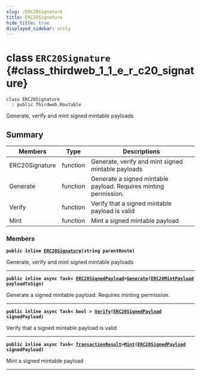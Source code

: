 ```yaml
---
slug: /ERC20Signature
title: ERC20Signature
hide_title: true
displayed_sidebar: unity
---
```


# class `ERC20Signature` {#class_thirdweb_1_1_e_r_c20_signature}

```
class ERC20Signature
  : public Thirdweb.Routable
```

Generate, verify and mint signed mintable payloads

## Summary

| Members        | Type     | Descriptions                                                     |
| -------------- | -------- | ---------------------------------------------------------------- |
| ERC20Signature | function | Generate, verify and mint signed mintable payloads               |
| Generate       | function | Generate a signed mintable payload. Requires minting permission. |
| Verify         | function | Verify that a signed mintable payload is valid                   |
| Mint           | function | Mint a signed mintable payload                                   |

### Members

**`public inline `[`ERC20Signature`](#class_thirdweb_1_1_e_r_c20_signature_1a24462dd79c205e7cda11618a76423550)`(string parentRoute)`**

Generate, verify and mint signed mintable payloads

---

**`public inline async Task< `[`ERC20SignedPayload`](docs/unity/ERC20SignedPayload.md#struct_thirdweb_1_1_e_r_c20_signed_payload)`>`[`Generate`](#class_thirdweb_1_1_e_r_c20_signature_1aa52e5be7ae05b4426963bd14457a7b65)`(`[`ERC20MintPayload`](docs/unity/ERC20MintPayload.md#class_thirdweb_1_1_e_r_c20_mint_payload)` payloadToSign)`**

Generate a signed mintable payload. Requires minting permission.

---

**`public inline async Task< bool > `[`Verify`](#class_thirdweb_1_1_e_r_c20_signature_1afe9d849bba0d6afb1541ca183c2017b2)`(`[`ERC20SignedPayload`](docs/unity/ERC20SignedPayload.md#struct_thirdweb_1_1_e_r_c20_signed_payload)` signedPayload)`**

Verify that a signed mintable payload is valid

---

**`public inline async Task< `[`TransactionResult`](docs/unity/TransactionResult.md#class_thirdweb_1_1_transaction_result)`>`[`Mint`](#class_thirdweb_1_1_e_r_c20_signature_1a63464c4c5c2cacd9d14cf82b118a2171)`(`[`ERC20SignedPayload`](docs/unity/ERC20SignedPayload.md#struct_thirdweb_1_1_e_r_c20_signed_payload)` signedPayload)`**

Mint a signed mintable payload

---
